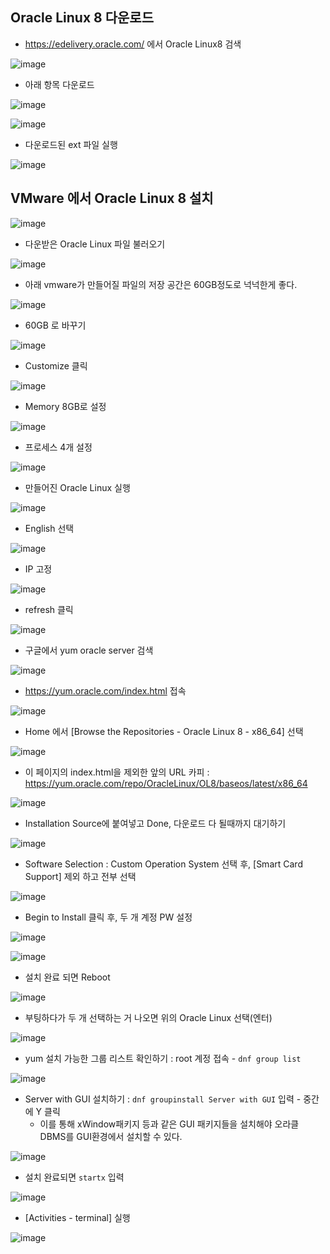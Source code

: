 ## Oracle Linux 8 다운로드

- https://edelivery.oracle.com/ 에서 Oracle Linux8 검색


![image](https://user-images.githubusercontent.com/77392444/117553757-4be3d880-b08e-11eb-8d79-8db270aa59e7.png)


- 아래 항목 다운로드 

![image](https://user-images.githubusercontent.com/77392444/117553734-2525a200-b08e-11eb-934c-f79b346db5d8.png)
 

![image](https://user-images.githubusercontent.com/77392444/117553716-1343ff00-b08e-11eb-9eb7-e4924e0bdcf5.png)

- 다운로드된 ext 파일 실행

![image](https://user-images.githubusercontent.com/77392444/117552030-028e8b80-b084-11eb-93ac-5abcafedaca2.png)



## VMware 에서 Oracle Linux 8 설치

![image](https://user-images.githubusercontent.com/77392444/117552061-4386a000-b084-11eb-952a-c8baa5dbeee9.png)


- 다운받은 Oracle Linux 파일 불러오기

![image](https://user-images.githubusercontent.com/77392444/117552071-513c2580-b084-11eb-9fa5-14085e99b8fe.png)

- 아래 vmware가 만들어질 파일의 저장 공간은 60GB정도로 넉넉한게 좋다.

![image](https://user-images.githubusercontent.com/77392444/117552134-a24c1980-b084-11eb-8c00-921da85cce4c.png)


- 60GB 로 바꾸기

![image](https://user-images.githubusercontent.com/77392444/117552198-eb03d280-b084-11eb-86ff-3424601f4ad1.png)


- Customize 클릭

![image](https://user-images.githubusercontent.com/77392444/117552229-0c64be80-b085-11eb-88cf-887799c91175.png)


- Memory 8GB로 설정

![image](https://user-images.githubusercontent.com/77392444/117552252-27373300-b085-11eb-878a-d6cb8f01d3b2.png)

- 프로세스 4개 설정

![image](https://user-images.githubusercontent.com/77392444/117552311-78472700-b085-11eb-9385-6579e4e61417.png)

- 만들어진 Oracle Linux 실행

![image](https://user-images.githubusercontent.com/77392444/117552323-93b23200-b085-11eb-9caa-2d00d45bf4a6.png)

- English 선택 

![image](https://user-images.githubusercontent.com/77392444/117552466-716ce400-b086-11eb-9865-c4e8d099dfba.png)

- IP 고정

![image](https://user-images.githubusercontent.com/77392444/117552608-754d3600-b087-11eb-9d0e-b69208b3db61.png)

- refresh 클릭

![image](https://user-images.githubusercontent.com/77392444/117552666-c52bfd00-b087-11eb-87a7-78938cad624a.png)


- 구글에서 yum oracle server 검색

![image](https://user-images.githubusercontent.com/77392444/117552687-f1477e00-b087-11eb-9080-bd010743fd95.png)


- https://yum.oracle.com/index.html 접속

![image](https://user-images.githubusercontent.com/77392444/117552734-42577200-b088-11eb-807e-0b7cffc171f7.png)


- Home 에서 [Browse the Repositories - Oracle Linux 8 - x86_64] 선택

![image](https://user-images.githubusercontent.com/77392444/117552794-906c7580-b088-11eb-9d56-9b172c089d4b.png)



- 이 페이지의 index.html을 제외한 앞의 URL 카피 : https://yum.oracle.com/repo/OracleLinux/OL8/baseos/latest/x86_64


![image](https://user-images.githubusercontent.com/77392444/117552815-ab3eea00-b088-11eb-9750-07e9d9184db0.png)


- Installation Source에 붙여넣고 Done, 다운로드 다 될때까지 대기하기

![image](https://user-images.githubusercontent.com/77392444/117552876-02dd5580-b089-11eb-9696-799ad7010c87.png)

- Software Selection : Custom Operation System 선택 후, [Smart Card Support] 제외 하고 전부 선택

![image](https://user-images.githubusercontent.com/77392444/117553652-bfd1b100-b08d-11eb-8b2a-01dc4007317d.png)


- Begin to Install 클릭 후, 두 개 계정 PW 설정

![image](https://user-images.githubusercontent.com/77392444/117553041-176e1d80-b08a-11eb-841b-8f3f8b041f67.png)


![image](https://user-images.githubusercontent.com/77392444/117553016-f86f8b80-b089-11eb-811c-a7a424a856c5.png)



- 설치 완료 되면 Reboot

![image](https://user-images.githubusercontent.com/77392444/117553195-ff4ace00-b08a-11eb-9c20-7e23972946b8.png)


- 부팅하다가 두 개 선택하는 거 나오면 위의 Oracle Linux 선택(엔터)

![image](https://user-images.githubusercontent.com/77392444/117553402-6ae16b00-b08c-11eb-978d-34aab298341d.png)


- yum 설치 가능한 그룹 리스트 확인하기 : root 계정 접속 - `dnf group list`

![image](https://user-images.githubusercontent.com/77392444/117553228-30c39980-b08b-11eb-8659-9ad1d96a699f.png)


-  Server with GUI 설치하기 : `dnf groupinstall Server with GUI` 입력 - 중간에 Y 클릭
    - 이를 통해 xWindow패키지 등과 같은 GUI 패키지들을 설치해야 오라클 DBMS를 GUI환경에서 설치할 수 있다. 

![image](https://user-images.githubusercontent.com/77392444/117553329-de36ad00-b08b-11eb-960b-ac08e1a49562.png)


- 설치 완료되면 `startx` 입력

![image](https://user-images.githubusercontent.com/77392444/117553283-9b74d500-b08b-11eb-8be3-23232b2b7ff6.png)

- [Activities - terminal] 실행

![image](https://user-images.githubusercontent.com/77392444/117553678-e1329d00-b08d-11eb-99aa-a6bdf72ed2f3.png)
